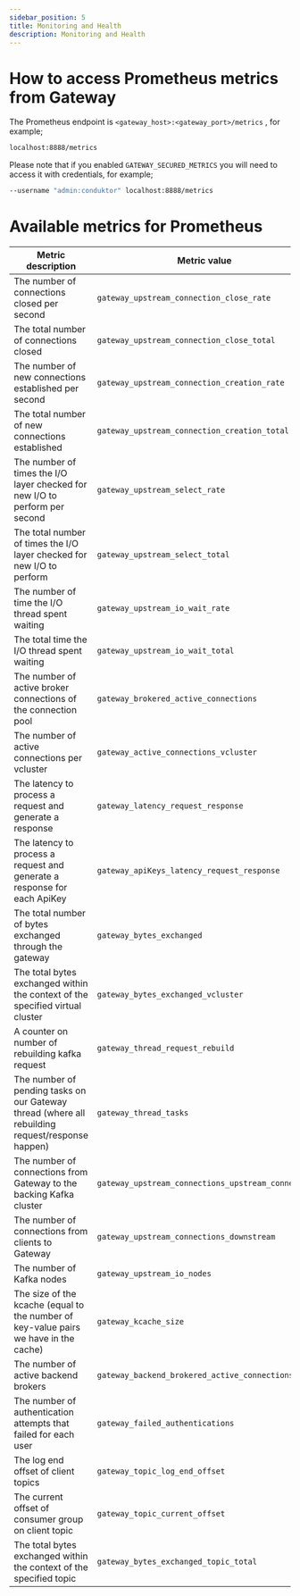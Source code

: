 ```yaml
---
sidebar_position: 5
title: Monitoring and Health
description: Monitoring and Health
---
```



# How to access Prometheus metrics from Gateway

The Prometheus endpoint is `<gateway_host>:<gateway_port>/metrics` , for example;

```bash
localhost:8888/metrics
```

Please note that if you enabled `GATEWAY_SECURED_METRICS` you will need to access it with credentials, for example;
```bash
--username "admin:conduktor" localhost:8888/metrics
```



# Available metrics for Prometheus

| Metric description                                                          | Metric value                         |
|-----------------------------------------------------------------------------|--------------------------------------------|
| The number of connections closed per second | `gateway_upstream_connection_close_rate`     |
| The total number of connections closed | `gateway_upstream_connection_close_total`    |
| The number of new connections established per second | `gateway_upstream_connection_creation_rate`  |
| The total number of new connections established | `gateway_upstream_connection_creation_total` |
| The number of times the I/O layer checked for new I/O to perform per second | `gateway_upstream_select_rate`               |
| The total number of times the I/O layer checked for new I/O to perform | `gateway_upstream_select_total`              |
| The number of time the I/O thread spent waiting | `gateway_upstream_io_wait_rate`              |
| The total time the I/O thread spent waiting | `gateway_upstream_io_wait_total`             |
| The number of active broker connections of the connection pool | `gateway_brokered_active_connections`        |
| The number of active connections per vcluster | `gateway_active_connections_vcluster`        |
| The latency to process a request and generate a response | `gateway_latency_request_response`           |
| The latency to process a request and generate a response for each ApiKey | `gateway_apiKeys_latency_request_response`   |
| The total number of bytes exchanged through the gateway | `gateway_bytes_exchanged`   |
| The total bytes exchanged within the context of the specified virtual cluster | `gateway_bytes_exchanged_vcluster`   |
| A counter on number of rebuilding kafka request | `gateway_thread_request_rebuild`   |
| The number of pending tasks on our Gateway thread (where all rebuilding request/response happen) | `gateway_thread_tasks`   |
| The number of connections from Gateway to the backing Kafka cluster| `gateway_upstream_connections_upstream_connected`   |
| The number of connections from clients to Gateway | `gateway_upstream_connections_downstream`   |
| The number of Kafka nodes | `gateway_upstream_io_nodes`   |
| The size of the kcache (equal to the number of key-value pairs we have in the cache) | `gateway_kcache_size`   |
| The number of active backend brokers | `gateway_backend_brokered_active_connections`   |
| The number of authentication attempts that failed for each user | `gateway_failed_authentications`   |
| The log end offset of client topics | `gateway_topic_log_end_offset`   |
| The current offset of consumer group on client topic | `gateway_topic_current_offset`   |
| The total bytes exchanged within the context of the specified topic | `gateway_bytes_exchanged_topic_total` |
